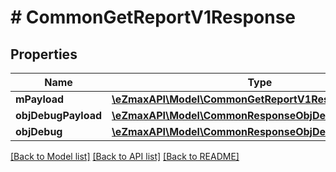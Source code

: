 # # CommonGetReportV1Response

## Properties

Name | Type | Description | Notes
------------ | ------------- | ------------- | -------------
**mPayload** | [**\eZmaxAPI\Model\CommonGetReportV1ResponseMPayload**](CommonGetReportV1ResponseMPayload.md) |  |
**objDebugPayload** | [**\eZmaxAPI\Model\CommonResponseObjDebugPayload**](CommonResponseObjDebugPayload.md) |  | [optional]
**objDebug** | [**\eZmaxAPI\Model\CommonResponseObjDebug**](CommonResponseObjDebug.md) |  | [optional]

[[Back to Model list]](../../README.md#models) [[Back to API list]](../../README.md#endpoints) [[Back to README]](../../README.md)
